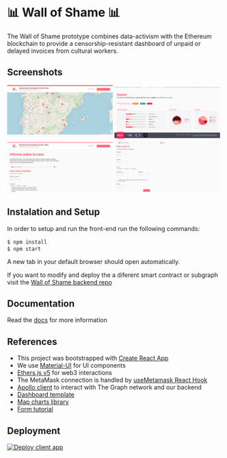 # 📊 Wall of Shame 📊

The Wall of Shame prototype combines data-activism with the Ethereum blockchain to provide a censorship-resistant dashboard of unpaid or delayed invoices from cultural workers.

## Screenshots

<img src="./public/assets/map.png" width="49%" style="display: inline-block">
<img src="./public/assets/dashboard.png" width="49%" style="display: inline-block">
<img src="./public/assets/form.png" width="49%" >
<img src="./public/assets/form2.png" width="49%" >

## Instalation and Setup

In order to setup and run the front-end run the following commands:

```
$ npm install
$ npm start
```

A new tab in your default browser should open automatically.

If you want to modify and deploy the a diferent smart contract or subgraph visit the [Wall of Shame backend repo](https://github.com/P2PModels/wallofshame-backend)

## Documentation

Read the [docs](https://observatorio.docs.p2pmodels.eu) for more information

## References

-   This project was bootstrapped with [Create React App](https://github.com/facebook/create-react-app)
-   We use [Material-UI](https://material-ui.com/getting-started/installation/) for UI components
-   [Ethers.js v5](https://docs.ethers.io/v5/) for web3 interactions
-   The MetaMask connection is handled by [useMetamask React Hook](https://github.com/mdtanrikulu/use-metamask)
-   [Apollo client](https://www.apollographql.com/docs/react/) to interact with The Graph network and our backend
-   [Dashboard template](https://github.com/mui-org/material-ui/tree/master/docs/src/pages/getting-started/templates/dashboard)
-   [Map charts library](https://www.react-simple-maps.io/)
-   [Form tutorial](https://www.youtube.com/watch?v=-XKaSCU0ZLM)

## Deployment

[![Deploy client app](https://github.com/P2PModels/wallofshame-frontend/actions/workflows/deploy-app.yml/badge.svg)](https://github.com/P2PModels/wallofshame-frontend/actions/workflows/deploy-app.yml)